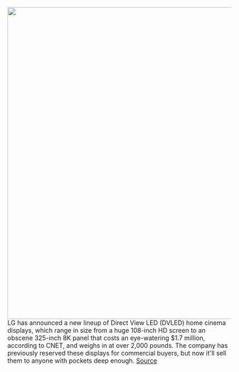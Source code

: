 <img src='https://cdn.vox-cdn.com/thumbor/J1QB1YMNw3MB7GIPJDHgykYUhK0=/0x0:1076x716/1200x800/filters:focal(452x272:624x444)/cdn.vox-cdn.com/uploads/chorus_image/image/69860629/8K_UltraHDmain.0.jpg' width='700px' /><br/>
LG has announced a new lineup of Direct View LED (DVLED) home cinema displays, which range in size from a huge 108-inch HD screen to an obscene 325-inch 8K panel that costs an eye-watering $1.7 million, according to CNET, and weighs in at over 2,000 pounds. The company has previously reserved these displays for commercial buyers, but now it'll sell them to anyone with pockets deep enough.
<a href='https://www.theverge.com/2021/9/15/22675186/lg-direct-view-led-dvled-home-cinema-displays'> Source <a/>